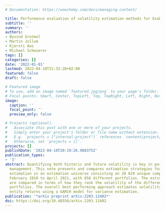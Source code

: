 ```yaml
---
# Documentation: https://wowchemy.com/docs/managing-content/

title: Performance evaluation of volatility estimation methods for Exabel
subtitle: ''
summary: ''
authors:
- Øyvind Grotmol
- Martin Jullum
- Kjersti Aas
- Michael Scheuerer
tags: []
categories: []
date: '2022-01-01'
lastmod: 2022-04-18T21:33:20+02:00
featured: false
draft: false

# Featured image
# To use, add an image named `featured.jpg/png` to your page's folder.
# Focal points: Smart, Center, TopLeft, Top, TopRight, Left, Right, BottomLeft, Bottom, BottomRight.
image:
  caption: ''
  focal_point: ''
  preview_only: false

# Projects (optional).
#   Associate this post with one or more of your projects.
#   Simply enter your project's folder or file name without extension.
#   E.g. `projects = ["internal-project"]` references `content/project/deep-learning/index.md`.
#   Otherwise, set `projects = []`.
projects: []
publishDate: '2022-04-18T20:19:26.988375Z'
publication_types:
- '3'
abstract: Quantifying both historic and future volatility is key in portfolio risk
  management. This note presents and compares estimation strategies for volatility
  estimation in an estimation universe consisting on 28 629 unique companies from
  February 2010 to April 2021, with 858 different portfolios. The estimation methods
  are compared in terms of how they rank the volatility of the different subsets of
  portfolios. The overall best performing approach estimates volatility from direct
  entity returns using a GARCH model for variance estimation.
publication: '*arXiv preprint arXiv:2203.12402*'
doi: https://doi.org/10.48550/arXiv.2203.12402
---
```

